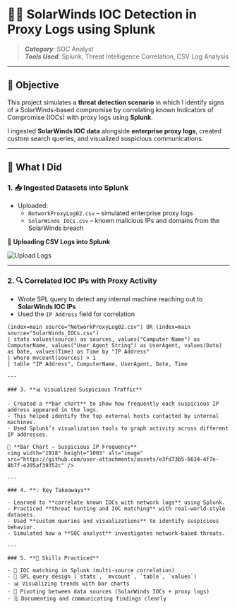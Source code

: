 # 🕵️‍♂️ SolarWinds IOC Detection in Proxy Logs using Splunk

> **_Category_**: SOC Analyst  
> **_Tools Used_**: Splunk, Threat Intelligence Correlation, CSV Log Analysis

---

## 🎯 Objective

This project simulates a **threat detection scenario** in which I identify signs of a SolarWinds-based compromise by correlating known Indicators of Compromise (IOCs) with proxy logs using **Splunk**.

I ingested **SolarWinds IOC data** alongside **enterprise proxy logs**, created custom search queries, and visualized suspicious communications.

---

## 🌱 What I Did

### 1. **📥 Ingested Datasets into Splunk**
- Uploaded:
  - `NetworkProxyLog02.csv` – simulated enterprise proxy logs
  - `SolarWinds_IOCs.csv` – known malicious IPs and domains from the SolarWinds breach

📸 **Uploading CSV Logs into Splunk**

![Upload Logs](./screenshots/upload-logs.png)

---

### 2. **🔍 Correlated IOC IPs with Proxy Activity**
- Wrote SPL query to detect any internal machine reaching out to **SolarWinds IOC IPs**
- Used the `IP Address` field for correlation

```spl
(index=main source="NetworkProxyLog02.csv") OR (index=main source="SolarWinds_IOCs.csv")
| stats values(source) as sources, values("Computer Name") as ComputerName, values("User Agent String") as UserAgent, values(Date) as Date, values(Time) as Time by "IP Address"
| where mvcount(sources) > 1
| table "IP Address", ComputerName, UserAgent, Date, Time

---

### 3. **📊 Visualized Suspicious Traffic**

- Created a **bar chart** to show how frequently each suspicious IP address appeared in the logs.
- This helped identify the top external hosts contacted by internal machines.
- Used Splunk’s visualization tools to graph activity across different IP addresses.

📸 **Bar Chart – Suspicious IP Frequency**  
<img width="1918" height="1003" alt="image" src="https://github.com/user-attachments/assets/e3fd73b5-6634-4f7e-8b7f-e205af39352c" />

---

### 4. **💡 Key Takeaways**

- Learned to **correlate known IOCs with network logs** using Splunk.
- Practiced **threat hunting and IOC matching** with real-world-style datasets.
- Used **custom queries and visualizations** to identify suspicious behavior.
- Simulated how a **SOC analyst** investigates network-based threats.

---

### 5. **🧪 Skills Practiced**

- 📌 IOC matching in Splunk (multi-source correlation)
- 🧠 SPL query design (`stats`, `mvcount`, `table`, `values`)
- 📊 Visualizing trends with bar charts
- 🧩 Pivoting between data sources (SolarWinds IOCs + proxy logs)
- 🗒️ Documenting and communicating findings clearly

